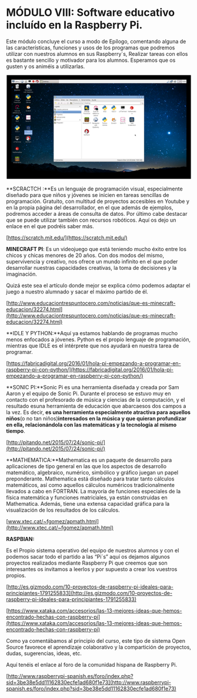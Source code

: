 # MÓDULO VIII: Software educativo incluído en la Raspberry Pi.

Este módulo concluye el curso a modo de Epílogo, comentando alguna de las características, funciones y usos de los programas que podremos utilizar con nuestros alumnos en sus Raspberry´s, Realizar tareas con ellos es bastante sencillo y motivador para los alumnos. Esperamos que os gusten y os animéis a utilizarlas.

![](/assets/programs)





**SCRACTCH :**Es un lenguaje de programación visual, especialmente diseñado para que niños y jóvenes se inicien en tareas sencillas de programación. Gratuito, con multitud de proyectos accesibles en Youtube y en la propia página del desarrollador, en el que además de ejemplos, podremos acceder a áreas de consulta de datos. Por último cabe destacar que se puede utilizar también con recursos robóticos. Aquí os dejo un enlace en el que podréis saber más.

[https://scratch.mit.edu/](https://scratch.mit.edu/)



**MINECRAFT PI**: Es un videojuego que está teniendo mucho éxito entre los chicos y chicas menores de 20 años. Con dos modos del mismo, supervivencia y creativo, nos ofrece un mundo infinito en el que poder desarrollar nuestras capacidades creativas, la toma de decisiones y la imaginación.

Quizá este sea el artículo donde mejor se explica cómo podemos adaptar el juego a nuestro alumnado y sacar el máximo partido de él.

[http://www.educaciontrespuntocero.com/noticias/que-es-minecraft-educacion/32274.html](http://www.educaciontrespuntocero.com/noticias/que-es-minecraft-educacion/32274.html)



**IDLE Y PYTHON:**Aquí ya estamos hablando de programas mucho menos enfocados a jóvenes. Python es el propio lenguaje de programación, mientras que IDLE es el intérprete que nos ayudará en nuestra tarea de programar.

[https://fabricadigital.org/2016/01/hola-pi-empezando-a-programar-en-raspberry-pi-con-python/](https://fabricadigital.org/2016/01/hola-pi-empezando-a-programar-en-raspberry-pi-con-python/)



**SONIC PI:**Sonic Pi es una herramienta diseñada y creada por Sam Aaron y el equipo de Sonic Pi. Durante el proceso se estuvo muy en contacto con el profesorado de música y ciencias de la computación, y el resultado esuna herramienta de educación que abarcaesos dos campos a la vez. Es decir, **es una herramienta especialmente atractiva para aquellos niños**\(o no tan niños\)**interesados en la música y que quieran profundizar en ella, relacionándola con las matemáticas y la tecnología al mismo tiempo**.

[http://pitando.net/2015/07/24/sonic-pi/](http://pitando.net/2015/07/24/sonic-pi/)



**MATHEMATICA:**Mathematica es un paquete de desarrollo para aplicaciones de tipo general en las que los aspectos de desarrollo matemático, algebraico, numérico, simbólico y gráfico juegan un papel preponderante. Mathematica está diseñado para tratar tanto cálculos matemáticos, así como aquellos cálculos numéricos tradicionalmente llevados a cabo en FORTRAN. La mayoría de funciones especiales de la física matemática y funciones matriciales, ya están construidas en Mathematica. Además, tiene una extensa capacidad gráfica para la visualización de los resultados de los cálculos.

[www.xtec.cat/~fgomez/apmath.html](http://www.xtec.cat/~fgomez/apmath.html)



**RASPBIAN:**

Es el Propio sistema operativo del equipo de nuestros alumnos y con el podemos sacar todo el partido a las “Pi´s” aquí os dejamos algunos proyectos realizados mediante Raspberry Pi que creemos que son interesantes os invitamos a leerlos y por supuesto a crear los vuestros propios.

[http://es.gizmodo.com/10-proyectos-de-raspberry-pi-ideales-para-principiantes-1791255833](http://es.gizmodo.com/10-proyectos-de-raspberry-pi-ideales-para-principiantes-1791255833)

[https://www.xataka.com/accesorios/las-13-mejores-ideas-que-hemos-encontrado-hechas-con-raspberry-pi](https://www.xataka.com/accesorios/las-13-mejores-ideas-que-hemos-encontrado-hechas-con-raspberry-pi)

Como ya comentábamos al principio del curso, este tipo de sistema Open Source favorece el aprendizaje colaborativo y la compartición de proyectos, dudas, sugerencias, ideas, etc.

Aquí tenéis el enlace al foro de la comunidad hispana de Raspberry Pi.

[http://www.raspberrypi-spanish.es/foro/index.php?sid=3be38e5dd11162830ecfe1ad680f1e73](http://www.raspberrypi-spanish.es/foro/index.php?sid=3be38e5dd11162830ecfe1ad680f1e73)



